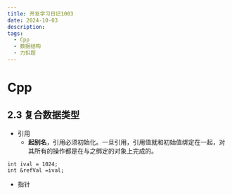 ```yaml
---
title: 开发学习日记1003
date: 2024-10-03
description:
tags:
  - Cpp
  - 数据结构
  - 力扣题
---
```

# Cpp
## 2.3  复合数据类型
- 引用 
	- **起别名**，引用必须初始化。一旦引用，引用值就和初始值绑定在一起，对其所有的操作都是在与之绑定的对象上完成的。
```
int ival = 1024;
int &refVal =ival; 
```

- 指针

